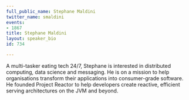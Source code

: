 ```yaml
---
full_public_name: Stephane Maldini
twitter_name: smaldini
events:
- 1867
title: Stephane Maldini
layout: speaker_bio
id: 734

---
```

A multi-tasker eating tech 24/7, Stephane is interested in distributed computing, data science and messaging. He is on a mission to help organisations transform their applications into consumer-grade software. He founded Project Reactor to help developers create reactive, efficient serving architectures on the JVM and beyond.